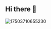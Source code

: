 ## Hi there 👋

<!--
**yohan-hleb/yohan-hleb** is a ✨ _special_ ✨ repository because its `README.md` (this file) appears on your GitHub profile.

Here are some ideas to get you started:

- 🔭 I’m currently working on ...
- 🌱 I’m currently learning ...
- 👯 I’m looking to collaborate on ...
- 🤔 I’m looking for help with ...
- 💬 Ask me about ...
- 📫 How to reach me: ...
- 😄 Pronouns: ...
- ⚡ Fun fact: ...
-->
![17503710655230](https://github.com/user-attachments/assets/c12d19b3-23f0-4858-9c02-4afda0e67804)
